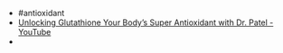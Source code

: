 - #antioxidant
- [Unlocking Glutathione Your Body’s Super Antioxidant with Dr. Patel - YouTube](https://www.youtube.com/watch?v=eEITpv4ih2A)
-
